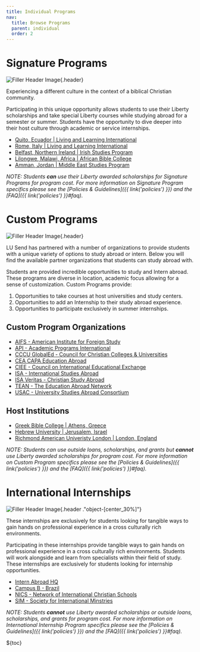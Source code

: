 ```yaml
---
title: Individual Programs
nav:
  title: Browse Programs
  parent: individual
  order: 2
---
```


# Signature Programs

![Filler Header Image](https://liberty-sa.terradotta.com/_customtags/ct_Image.cfm?Image_ID=35684){.header}

Experiencing a different culture in the context of a biblical Christian community.

Participating in this unique opportunity allows students to use their Liberty scholarships and take special Liberty courses while studying abroad for a semester or summer. Students have the opportunity to dive deeper into their host culture through academic or service internships.

- [Quito, Ecuador | Living and Learning International](https://landli.org/locations/ecuador)
- [Rome, Italy | Living and Learning International](https://landli.org/locations/rome)
- [Belfast, Northern Ireland | Irish Studies Program](https://irishstudiesprogram.org/)
- [Lilongwe, Malawi, Africa | African Bible College](https://africanbiblecolleges.com/studyabroad)
- [Amman, Jordan | Middle East Studies Program](https://www.cccuglobaled.org/mesp/)

_NOTE: Students **can** use their Liberty awarded scholarships for Signature Programs for program cost. For more information on Signature Program specifics please see the [Policies & Guidelines]({{ link('policies') }}) and the [FAQ]({{ link('policies') }}#faq)._

# Custom Programs

![Filler Header Image](https://liberty-sa.terradotta.com/_customtags/ct_Image.cfm?Image_ID=35534){.header}

LU Send has partnered with a number of organizations to provide students with a unique variety of options to study abroad or intern. Below you will find the available partner organizations that students can study abroad with.

Students are provided incredible opportunities to study and Intern abroad. These programs are diverse in location, academic focus allowing for a sense of customization. Custom Programs provide:

1. Opportunities to take courses at host universities and study centers.
2. Opportunities to add an Internship to their study abroad experience.
3. Opportunities to participate exclusively in summer internships.

## Custom Program Organizations

- [AIFS - American Institute for Foreign Study](https://www.aifsabroad.com/)
- [API - Academic Programs International](https://apiabroad.com/)
- [CCCU GlobalEd - Council for Christian Colleges & Universities](http://www.bestsemester.com/)
- [CEA CAPA Education Abroad](http://www.ceastudyabroad.com/)
- [CIEE - Council on International Educational Exchange](http://www.ciee.org/studyabroad/)
- [ISA - International Studies Abroad](http://studiesabroad.com/)
- [ISA Veritas - Christian Study Abroad](http://www.veritasabroad.com/)
- [TEAN - The Education Abroad Network](https://teanabroad.org/)
- [USAC - University Studies Abroad Consortium](https://usac.edu/)

## Host Institutions

- [Greek Bible College | Athens, Greece](https://www.grbc.gr/en/international-student-program/)
- [Hebrew University | Jerusalem, Israel](https://overseas.huji.ac.il/)
- [Richmond American Univeristy London | London, England](https://www.richmond.ac.uk/)

_NOTE: Students can use outside loans, scholarships, and grants but **cannot** use Liberty awarded scholarships for program cost. For more information on Custom Program specifics please see the [Policies & Guidelines]({{ link('policies') }}) and the [FAQ]({{ link('policies') }}#faq)._

# International Internships

![Filler Header Image](https://liberty-sa.terradotta.com/_customtags/ct_Image.cfm?Image_ID=35657){.header ."object-[center_30%]"}

These internships are exclusively for students looking for tangible ways to gain hands on professional experience in a cross culturally rich environments.

Participating in these internships provide tangible ways to gain hands on professional experience in a cross culturally rich environments. Students will work alongside and learn from specialists within their field of study. These internships are exclusively for students looking for internship opportunities.

- [Intern Abroad HQ](https://www.internhq.com/)
- [Campus B - Brazil](https://campusb.org/students/)
- [NICS - Network of International Christian Schools](https://www.nics.org/)
- [SIM - Society for International Minstries](https://www.simusa.org/)

_NOTE: Students **cannot** use Liberty awarded scholarships or outside loans, scholarships, and grants for program cost. For more information on International Internship Program specifics please see the [Policies & Guidelines]({{ link('policies') }}) and the [FAQ]({{ link('policies') }}#faq)._

${toc}

